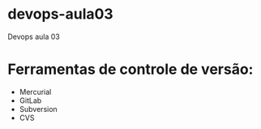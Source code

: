 # devops-aula03
Devops aula 03

# Ferramentas de controle de versão:
* Mercurial
* GitLab
* Subversion
* CVS
